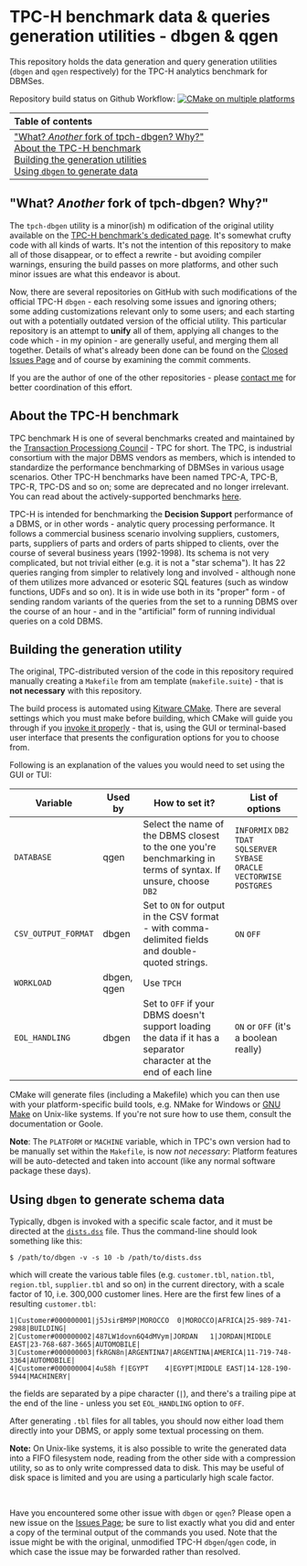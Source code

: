 # TPC-H benchmark data & queries generation utilities - dbgen & qgen

This repository holds the data generation and query generation utilities (`dbgen` and `qgen` respectively) for the TPC-H analytics benchmark for DBMSes.

Repository build status on Github Workflow: [![CMake on multiple platforms](https://github.com/eyalroz/tpch-dbgen/actions/workflows/cmake-multi-platform.yml/badge.svg)](https://github.com/eyalroz/tpch-dbgen/actions/workflows/cmake-multi-platform.yml)


| Table of contents|
|:----------------|
| ["What? _Another_ fork of tpch-dbgen? Why?"](#another-fork)<br>  [About the TPC-H benchmark](#about-tpch)<br> [Building the generation utilities](#building)<br> [Using `dbgen` to generate data](#using)<br>|

## <a name="another-fork">"What? _Another_ fork of tpch-dbgen? Why?"</a>

The `tpch-dbgen` utility is a minor(ish) m odification of the original utility available on the [TPC-H benchmark's dedicated page](http://tpc.org/tpch/). It's somewhat crufty code with all kinds of warts. It's not the intention of this repository to make all of those disappear, or to effect a rewrite - but avoiding compiler warnings, ensuring the build passes on more platforms, and other such minor issues are what this endeavor is about.

Now, there are several repositories on GitHub with such modifications of the official TPC-H `dbgen` - each resolving some issues and ignoring others; some adding customizations relevant only to some users; and each starting out with a potentially outdated version of the official utility.  This particular repository is an attempt to **unify** all of them, applying all changes to the code which - in my opinion - are generally useful, and merging them all together. Details of what's already been done can be found on the [Closed Issues Page](https://github.com/eyalroz/tpch-dbgen/issues?q=is%3Aissue+is%3Aclosed) and of course by examining the commit comments.

If you are the author of one of the other repositories - please [contact me](mailto:eyalroz@technion.ac.il) for better coordination of this effort.

## <a name="about-tpch">About the TPC-H benchmark</a>

TPC benchmark H is one of several benchmarks created and maintained by the [Transaction Processiong Council](http://www.tpc.org/) - TPC for short. The TPC, is industrial consortium with the major DBMS vendors as members, which is intended to standardize the performance benchmarking of DBMSes in various usage scenarios. Other TPC-H benchmarks have been named TPC-A, TPC-B, TPC-R, TPC-DS and so on; some are deprecated and no longer irrelevant. You can read about the actively-supported benchmarks [here](http://www.tpc.org/information/benchmarks.asp).

TPC-H is intended for benchmarking the **Decision Support** performance of a DBMS, or in other words - analytic query processing performance. It follows a commercial business scenario involving suppliers, customers, parts, suppliers of parts and orders of parts shipped to clients, over the course of several business years (1992-1998). Its schema is not very complicated, but not trivial either (e.g. it is not a "star schema"). It has 22 queries ranging from simpler to relatively long and involved - although none of them utilizes more advanced or esoteric SQL features (such as window functions, UDFs and so on). It is in wide use both in its "proper" form - of sending random variants of the queries from the set to a running DBMS over the course of an hour - and in the "artificial" form of running individual queries on a cold DBMS.

## <a name="building">Building the generation utility</a>

The original, TPC-distributed version of the code in this repository required manually creating a `Makefile` from am template (`makefile.suite`) - that is **not necessary** with this repository.

The build process is automated using [Kitware CMake](https://www.cmake.org/). There are several settings which you must make before building, which CMake will guide you through if you [invoke it properly](https://cmake.org/runningcmake/) - that is, using the GUI or terminal-based user interface that presents the configuration options for you to choose from.

Following is an explanation of the values you would need to set using the GUI or TUI:


|Variable     | Used by     | How to set it?   |List of options |
|-------------|-------------|--------|-----------------|
| `DATABASE`  | qgen  | Select the name of the DBMS closest to the one you're benchmarking in terms of syntax. If unsure, choose `DB2` |  `INFORMIX` `DB2` `TDAT` `SQLSERVER` `SYBASE` `ORACLE` `VECTORWISE` `POSTGRES` |
| `CSV_OUTPUT_FORMAT` |  dbgen | Set to `ON` for output in the CSV format - with comma-delimited fields and double-quoted strings. | `ON` `OFF` |
| `WORKLOAD`  | dbgen, qgen | Use `TPCH`   |
| `EOL_HANDLING`  | dbgen  | Set to `OFF` if your DBMS doesn't support loading the data if it has a separator character at the end of each line | `ON` or `OFF` (it's a boolean really) |

CMake will generate files (including a Makefile) which you can then use with your platform-specific build tools, e.g. NMake for Windows or [GNU Make](https://www.gnu.org/software/make/) on Unix-like systems. If you're not sure how to use them, consult the documentation or Goole.

**Note**: The `PLATFORM` or `MACHINE` variable, which in TPC's own version had to be manually set within the `Makefile`, is now _not necessary_: Platform features will be auto-detected and taken into account (like any normal software package these days).

## <a name="using">Using `dbgen` to generate schema data</a>

Typically, dbgen is invoked with a specific scale factor, and it must be directed at the [`dists.dss`](https://github.com/eyalroz/tpch-dbgen/blob/master/dists.dss) file. Thus the command-line should look something like this:

    $ /path/to/dbgen -v -s 10 -b /path/to/dists.dss

which will create the various table files (e.g. `customer.tbl`, `nation.tbl`, `region.tbl`, `supplier.tbl` and so on) in the current directory, with a scale factor of 10, i.e. 300,000 customer lines. Here are the first few lines of a resulting `customer.tbl`:
```
1|Customer#000000001|j5JsirBM9P|MOROCCO  0|MOROCCO|AFRICA|25-989-741-2988|BUILDING|
2|Customer#000000002|487LW1dovn6Q4dMVym|JORDAN   1|JORDAN|MIDDLE EAST|23-768-687-3665|AUTOMOBILE|
3|Customer#000000003|fkRGN8n|ARGENTINA7|ARGENTINA|AMERICA|11-719-748-3364|AUTOMOBILE|
4|Customer#000000004|4u58h f|EGYPT    4|EGYPT|MIDDLE EAST|14-128-190-5944|MACHINERY|
```
the fields are separated by a pipe character (`|`), and there's a trailing pipe at the end of the line - unless you set `EOL_HANDLING` option to `OFF`.

After generating `.tbl` files for all tables, you should now either load them directly into your DBMS, or apply some textual processing on them.

**Note:** On Unix-like systems, it is also possible to write the generated data into a FIFO filesystem node, reading from the other side with a compression utility, so as to only write compressed data to disk. This may be useful of disk space is limited and you are using a particularly high scale factor.

<br>

Have you encountered some other issue with `dbgen` or `qgen`? Please open a new issue on the [Issues Page](https://github.com/eyalroz/tpch-dbgen/issues); be sure to list exactly what you did and enter a copy of the terminal output of the commands you used. Note that the issue might be with the original, unmodified TPC-H `dbgen`/`qgen` code, in which case the issue may be forwarded rather than resolved.


